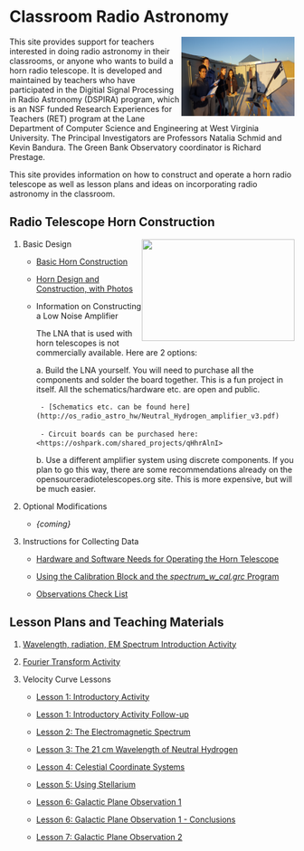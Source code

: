 # Classroom Radio Astronomy

<img align="right" width="200" height="140" src="https://github.com/WVURAIL/cra/blob/master/Students_w_Horn_roof.jpg">
This site provides support for teachers interested in doing radio astronomy in their classrooms, or anyone who wants to build a horn radio telescope. It is developed and maintained by teachers who have participated in the Digitial Signal Processing in Radio Astronomy (DSPIRA) program, which is an NSF funded Research Experiences for Teachers (RET) program at the Lane Department of Computer Science and Engineering at West Virginia University. The Principal Investigators are Professors Natalia Schmid and Kevin Bandura. The Green Bank Observatory coordinator is Richard Prestage.

This site provides information on how to construct and operate a horn radio telescope as well as lesson plans and ideas on incorporating radio astronomy in the classroom.

## Radio Telescope Horn Construction
<img align="right" width="270" height="180" src="https://github.com/WVURAIL/cra/blob/master/Students_w_Horn_parkinlot.jpg">

1. Basic Design

   * [Basic Horn Construction](/Files_uploaded/DSPIRA_Horn_Assembly.pdf)
   
   * [Horn Design and Construction, with Photos](/Files_uploaded/HornTelescope_Design_CRA.pdf)
   
   * Information on Constructing a Low Noise Amplifier
  
      The LNA that is used with horn telescopes is not commercially available. Here are 2 options:
    
      a. Build the LNA yourself. You will need to purchase all the components and solder the board together. This is a fun project in itself. All the schematics/hardware etc. are open and public. 
      
          - [Schematics etc. can be found here](http://os_radio_astro_hw/Neutral_Hydrogen_amplifier_v3.pdf)
          
          - Circuit boards can be purchased here:<https://oshpark.com/shared_projects/qHhrAlnI>

      b. Use a different amplifier system using discrete components.  If you plan to go this way, there are some recommendations already on the opensourceradiotelescopes.org site. This is more expensive, but will be much easier. 

2. Optional Modifications

   * _{coming}_
   
3. Instructions for Collecting Data
   
   * [Hardware and Software Needs for Operating the Horn Telescope](/Files_uploaded/HardwareSoftware_Needs_for_HornTelescope.pdf)
   
   * [Using the Calibration Block and the _spectrum_w_cal.grc_ Program](/Files_uploaded/Instructions_DSPIRAHorn_spectrometer_program.pdf)
   
   * [Observations Check List](/Files_uploaded/Observations_CheckList.pdf)

## Lesson Plans and Teaching Materials

1. [Wavelength, radiation, EM Spectrum Introduction Activity](/Files_uploaded/wavelengths_radiation_EM_intro.pdf)

2. [Fourier Transform Activity](/Files_uploaded/FourierTransform_Activity.pdf)

3. Velocity Curve Lessons

   * [Lesson 1: Introductory Activity](/Files_uploaded/VelocityCurve_Lesson1_2018.pdf)
   
   * [Lesson 1: Introductory Activity Follow-up](/Files_uploaded/VelocityCurve_Lesson1_Followup_2018.pdf)
   
   * [Lesson 2: The Electromagnetic Spectrum](/Files_uploaded/VelocityCurve_Lesson2_2018.pdf)
   
   * [Lesson 3: The 21 cm Wavelength of Neutral Hydrogen](/Files_uploaded/VelocityCurve_Lesson3_2018.pdf)
   
   * [Lesson 4: Celestial Coordinate Systems](/Files_uploaded/VelocityCurve_Lesson4_2018.pdf)
   
   * [Lesson 5: Using Stellarium](/Files_uploaded/VelocityCurve_Lesson5_2018.pdf)
   
   * [Lesson 6: Galactic Plane Observation 1](/Files_uploaded/VelocityCurve_Lesson6_GalacticPlaneObservation1_2018.pdf)
   
   * [Lesson 6: Galactic Plane Observation 1 - Conclusions](/Files_uploaded/VelocityCurve_Lesson6_GalacticPlaneObservation1_Conclusions_2018.pdf)
   
   * [Lesson 7: Galactic Plane Observation 2](/Files_uploaded/VelocityCurve_Lesson7_2018.pdf)
   
